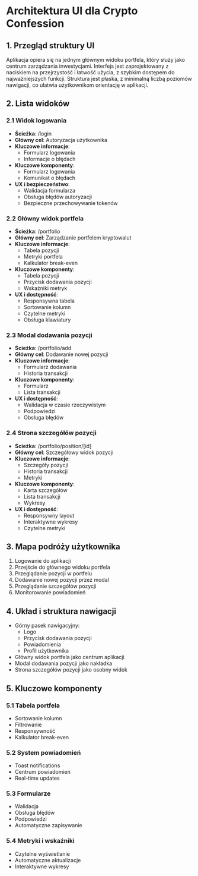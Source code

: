 # Architektura UI dla Crypto Confession

## 1. Przegląd struktury UI

Aplikacja opiera się na jednym głównym widoku portfela, który służy jako centrum zarządzania inwestycjami. Interfejs jest zaprojektowany z naciskiem na przejrzystość i łatwość użycia, z szybkim dostępem do najważniejszych funkcji. Struktura jest płaska, z minimalną liczbą poziomów nawigacji, co ułatwia użytkownikom orientację w aplikacji.

## 2. Lista widoków

### 2.1 Widok logowania
- **Ścieżka**: /login
- **Główny cel**: Autoryzacja użytkownika
- **Kluczowe informacje**:
  - Formularz logowania
  - Informacje o błędach
- **Kluczowe komponenty**:
  - Formularz logowania
  - Komunikat o błędach
- **UX i bezpieczeństwo**:
  - Walidacja formularza
  - Obsługa błędów autoryzacji
  - Bezpieczne przechowywanie tokenów

### 2.2 Główny widok portfela
- **Ścieżka**: /portfolio
- **Główny cel**: Zarządzanie portfelem kryptowalut
- **Kluczowe informacje**:
  - Tabela pozycji
  - Metryki portfela
  - Kalkulator break-even
- **Kluczowe komponenty**:
  - Tabela pozycji
  - Przycisk dodawania pozycji
  - Wskaźniki metryk
- **UX i dostępność**:
  - Responsywna tabela
  - Sortowanie kolumn
  - Czytelne metryki
  - Obsługa klawiatury

### 2.3 Modal dodawania pozycji
- **Ścieżka**: /portfolio/add
- **Główny cel**: Dodawanie nowej pozycji
- **Kluczowe informacje**:
  - Formularz dodawania
  - Historia transakcji
- **Kluczowe komponenty**:
  - Formularz
  - Lista transakcji
- **UX i dostępność**:
  - Walidacja w czasie rzeczywistym
  - Podpowiedzi
  - Obsługa błędów

### 2.4 Strona szczegółów pozycji
- **Ścieżka**: /portfolio/position/[id]
- **Główny cel**: Szczegółowy widok pozycji
- **Kluczowe informacje**:
  - Szczegóły pozycji
  - Historia transakcji
  - Metryki
- **Kluczowe komponenty**:
  - Karta szczegółów
  - Lista transakcji
  - Wykresy
- **UX i dostępność**:
  - Responsywny layout
  - Interaktywne wykresy
  - Czytelne metryki

## 3. Mapa podróży użytkownika

1. Logowanie do aplikacji
2. Przejście do głównego widoku portfela
3. Przeglądanie pozycji w portfelu
4. Dodawanie nowej pozycji przez modal
5. Przeglądanie szczegółów pozycji
6. Monitorowanie powiadomień

## 4. Układ i struktura nawigacji

- Górny pasek nawigacyjny:
  - Logo
  - Przycisk dodawania pozycji
  - Powiadomienia
  - Profil użytkownika
- Główny widok portfela jako centrum aplikacji
- Modal dodawania pozycji jako nakładka
- Strona szczegółów pozycji jako osobny widok

## 5. Kluczowe komponenty

### 5.1 Tabela portfela
- Sortowanie kolumn
- Filtrowanie
- Responsywność
- Kalkulator break-even

### 5.2 System powiadomień
- Toast notifications
- Centrum powiadomień
- Real-time updates

### 5.3 Formularze
- Walidacja
- Obsługa błędów
- Podpowiedzi
- Automatyczne zapisywanie

### 5.4 Metryki i wskaźniki
- Czytelne wyświetlanie
- Automatyczne aktualizacje
- Interaktywne wykresy